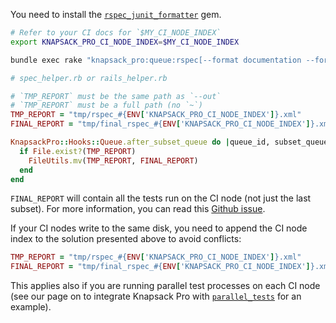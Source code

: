 You need to install the [`rspec_junit_formatter`](https://github.com/sj26/rspec_junit_formatter) gem.

```bash
# Refer to your CI docs for `$MY_CI_NODE_INDEX`
export KNAPSACK_PRO_CI_NODE_INDEX=$MY_CI_NODE_INDEX

bundle exec rake "knapsack_pro:queue:rspec[--format documentation --format RspecJunitFormatter --out tmp/rspec_$KNAPSACK_PRO_CI_NODE_INDEX.xml]"
```

```ruby
# spec_helper.rb or rails_helper.rb

# `TMP_REPORT` must be the same path as `--out`
# `TMP_REPORT` must be a full path (no `~`)
TMP_REPORT = "tmp/rspec_#{ENV['KNAPSACK_PRO_CI_NODE_INDEX']}.xml"
FINAL_REPORT = "tmp/final_rspec_#{ENV['KNAPSACK_PRO_CI_NODE_INDEX']}.xml"

KnapsackPro::Hooks::Queue.after_subset_queue do |queue_id, subset_queue_id|
  if File.exist?(TMP_REPORT)
    FileUtils.mv(TMP_REPORT, FINAL_REPORT)
  end
end
```

`FINAL_REPORT` will contain all the tests run on the CI node (not just the last subset). For more information, you can read this [Github issue](https://github.com/KnapsackPro/knapsack_pro-ruby/issues/40).

If your CI nodes write to the same disk, you need to append the CI node index to the solution presented above to avoid conflicts:

```ruby
TMP_REPORT = "tmp/rspec_#{ENV['KNAPSACK_PRO_CI_NODE_INDEX']}.xml"
FINAL_REPORT = "tmp/final_rspec_#{ENV['KNAPSACK_PRO_CI_NODE_INDEX']}.xml"
```

This applies also if you are running parallel test processes on each CI node (see our page on to integrate Knapsack Pro with [`parallel_tests`](../parallel_tests.md) for an example).
